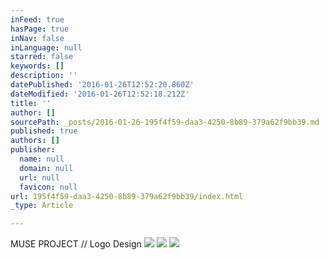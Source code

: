 ```yaml
---
inFeed: true
hasPage: true
inNav: false
inLanguage: null
starred: false
keywords: []
description: ''
datePublished: '2016-01-26T12:52:20.860Z'
dateModified: '2016-01-26T12:52:18.212Z'
title: ''
author: []
sourcePath: _posts/2016-01-26-195f4f59-daa3-4250-8b89-379a62f9bb39.md
published: true
authors: []
publisher:
  name: null
  domain: null
  url: null
  favicon: null
url: 195f4f59-daa3-4250-8b89-379a62f9bb39/index.html
_type: Article

---
```

MUSE PROJECT // Logo Design
![](https://s3-us-west-2.amazonaws.com/the-grid-img/p/ac6ededae2e5f3f5bf8a99a28f886d1692b17243.jpg)
![](https://s3-us-west-2.amazonaws.com/the-grid-img/p/2c3273d0b974e38d42ccf1f27f443a5c28e06ed4.jpg)
![](https://s3-us-west-2.amazonaws.com/the-grid-img/p/4cd0774c8913b2c57c86a79f7b36597a1fd5a336.jpg)